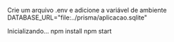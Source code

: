 Crie um arquivo .env e adicione a variável de ambiente DATABASE_URL="file:../prisma/aplicacao.sqlite"

Inicializando...
npm install
npm start
